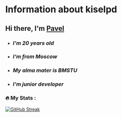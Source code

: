  # Information about kiselpd

 ## Hi there, I'm [Pavel](https://kiselpd.ru/)
 
- ### *I'm 20 years old*
- ### *I'm from Moscow*
- ### *My alma mater is BMSTU*
- ### *I'm junior developer*


### :fire: My Stats :

[![GitHub Streak](http://github-readme-streak-stats.herokuapp.com?user=kiselpd&theme=dark&background=000000)](https://git.io/streak-stats)

